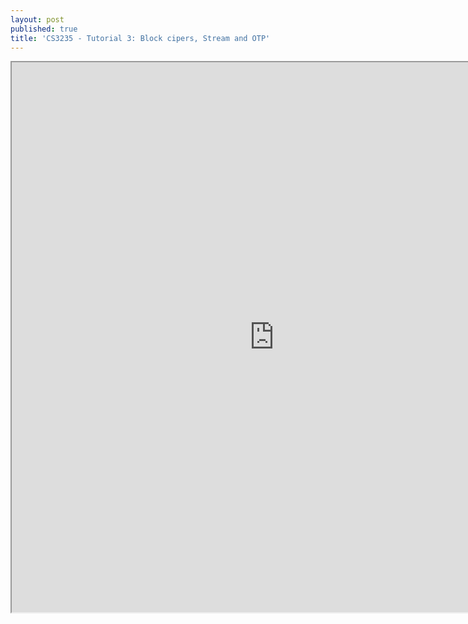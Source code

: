 ```yaml
---
layout: post
published: true
title: 'CS3235 - Tutorial 3: Block cipers, Stream and OTP'
---
```

<iframe src="https://drive.google.com/file/d/1rcfu-bavLHRkGJcZ6bQ1-MJ-QfZjOaYK/preview" width="840" height="880"></iframe>
